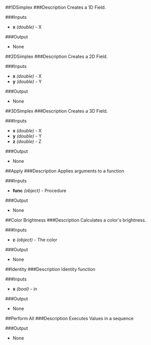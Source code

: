 ##1DSimplex
###Description
Creates a 1D Field.

###Inputs
  * **x** *(double)* - X

###Output
  * None


##2DSimplex
###Description
Creates a 2D Field.

###Inputs
  * **x** *(double)* - X
  * **y** *(double)* - Y

###Output
  * None


##3DSimplex
###Description
Creates a 3D Field.

###Inputs
  * **x** *(double)* - X
  * **y** *(double)* - Y
  * **z** *(double)* - Z

###Output
  * None


##Apply
###Description
Applies arguments to a function

###Inputs
  * **func** *(object)* - Procedure

###Output
  * None


##Color Brightness
###Description
Calculates a color's brightness.

###Inputs
  * **c** *(object)* - The color

###Output
  * None


##Identity
###Description
Identity function

###Inputs
  * **x** *(bool)* - in

###Output
  * None


##Perform All
###Description
Executes Values in a sequence



###Output
  * None
